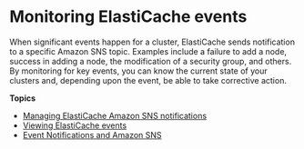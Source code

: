 # Monitoring ElastiCache events<a name="ECEvents"></a>

When significant events happen for a cluster, ElastiCache sends notification to a specific Amazon SNS topic\. Examples include a failure to add a node, success in adding a node, the modification of a security group, and others\. By monitoring for key events, you can know the current state of your clusters and, depending upon the event, be able to take corrective action\.

**Topics**
+ [Managing ElastiCache Amazon SNS notifications](ECEvents.SNS.md)
+ [Viewing ElastiCache events](ECEvents.Viewing.md)
+ [Event Notifications and Amazon SNS](ElastiCacheSNS.md)